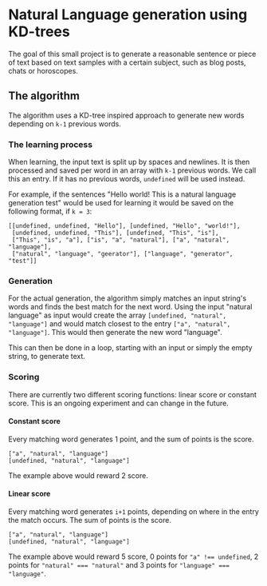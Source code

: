 # Natural Language generation using KD-trees

The goal of this small project is to generate a reasonable sentence or piece of text based on
text samples with a certain subject, such as blog posts, chats or horoscopes. 

## The algorithm
The algorithm uses a KD-tree inspired approach to generate new words depending on `k-1` 
previous words. 

### The learning process
When learning, the input text is split up by spaces and newlines. It is then processed
 and saved  per word in an array with `k-1` previous words. We call this an entry. 
 If it has no previous words, `undefined` will be used instead.  
 
For example, if the sentences "Hello world! This is a natural language generation test"
 would be used for learning it would be saved on the following format, if `k = 3`:
 
```
[[undefined, undefined, "Hello"], [undefined, "Hello", "world!"], 
 [undefined, undefined, "This"], [undefined, "This", "is"],
 ["This", "is", "a"], ["is", "a", "natural"], ["a", "natural", "language"],
 ["natural", "language", "geerator"], ["language", "generator", "test"]] 
```
 
### Generation
For the actual generation, the algorithm simply matches an input string's 
 words and finds the best match for the next word. Using the input "natural language" as
 input would create the array `[undefined, "natural", "language"]` and would match
 closest to the entry `["a", "natural", "language"]`. This would then generate the new
 word "language". 
 
This can then be done in a loop, starting with an input or simply the empty string, to
 generate text.
 
### Scoring
There are currently two different scoring functions: linear score or constant score. 
This is an ongoing experiment and can change in the future.

#### Constant score
Every matching word generates 1 point, and the sum of points is the score.

```
["a", "natural", "language"]
[undefined, "natural", "language"]
```

The example above would reward 2 score. 

#### Linear score
Every matching word generates `i+1` points, depending on where in the entry the match 
occurs. The sum of points is the score.

```
["a", "natural", "language"]
[undefined, "natural", "language"]
```

The example above would reward 5 score, 0 points for `"a" !== undefined`, 
2 points for `"natural" === "natural"` and 3 points for `"language" === "language"`.  

